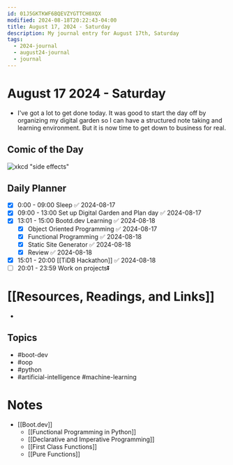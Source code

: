 ```yaml
---
id: 01J5GKTKWF6BQEVZYGTTCH0XQX
modified: 2024-08-18T20:22:43-04:00
title: August 17, 2024 - Saturday
description: My journal entry for August 17th, Saturday
tags:
  - 2024-journal
  - august24-journal
  - journal
---
```

# August 17 2024 - Saturday
- I've got a lot to get done today. It was good to start the day off by organizing my digital garden so I can have a structured note taking and learning environment. But it is now time to get down to business for real.
## Comic of the Day
![xkcd "side effects"](https://storage.googleapis.com/qvault-webapp-dynamic-assets/course_assets/SVpmfNV.png)
## Daily Planner
- [x] 0:00 - 09:00 Sleep ✅ 2024-08-17
- [x] 09:00 - 13:00 Set up Digital Garden and Plan day ✅ 2024-08-17
- [x] 13:01 - 15:00 Bootd.dev Learning ✅ 2024-08-18
	- [x] Object Oriented Programming ✅ 2024-08-17
	- [x] Functional Programming ✅ 2024-08-18
	- [x] Static Site Generator ✅ 2024-08-18
	- [x] Review ✅ 2024-08-18
- [x] 15:01 - 20:00 [[TiDB Hackathon]] ✅ 2024-08-18
- [ ] 20:01 - 23:59 Work on projects⏬ 

# [[Resources, Readings, and Links]]
- 

## Topics
- #boot-dev
- #oop 
- #python 
- #artificial-intelligence #machine-learning 

# Notes
- [[Boot.dev]]
	- [[Functional Programming in Python]]
	- [[Declarative and Imperative Programming]]
	- [[First Class Functions]]
	- [[Pure Functions]]
